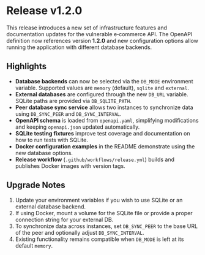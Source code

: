 # Release v1.2.0

This release introduces a new set of infrastructure features and documentation updates for the vulnerable e‑commerce API.  The OpenAPI definition now references version **1.2.0** and new configuration options allow running the application with different database backends.

## Highlights

- **Database backends** can now be selected via the `DB_MODE` environment variable. Supported values are `memory` (default), `sqlite` and `external`.
- **External databases** are configured through the new `DB_URL` variable. SQLite paths are provided via `DB_SQLITE_PATH`.
- **Peer database sync service** allows two instances to synchronize data using `DB_SYNC_PEER` and `DB_SYNC_INTERVAL`.
- **OpenAPI schema** is loaded from `openapi.yaml`, simplifying modifications and keeping `openapi.json` updated automatically.
- **SQLite testing fixtures** improve test coverage and documentation on how to run tests with SQLite.
- **Docker configuration examples** in the README demonstrate using the new database options.
- **Release workflow** (`.github/workflows/release.yml`) builds and publishes Docker images with version tags.

## Upgrade Notes

1. Update your environment variables if you wish to use SQLite or an external database backend.
2. If using Docker, mount a volume for the SQLite file or provide a proper connection string for your external DB.
3. To synchronize data across instances, set `DB_SYNC_PEER` to the base URL of the peer and optionally adjust `DB_SYNC_INTERVAL`.
4. Existing functionality remains compatible when `DB_MODE` is left at its default `memory`.

